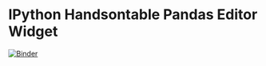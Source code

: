 # IPython Handsontable Pandas Editor Widget

[![Binder](http://mybinder.org/badge.svg)](http://mybinder.org/repo/techmuch/ipyhandsontable-binder)
